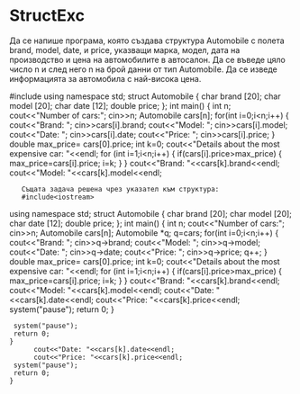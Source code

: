 # StructExc
Да се напише програма, която създава структура Automobile с полета brand, model, date, и price, указващи марка, модел, дата на производство и цена на автомобилите в автосалон. Да се въведе цяло число n и след него n на брой данни от тип Automobile.  Да се изведе информацията за автомобила с най-висока цена. 

#include<iostream>
using namespace std;
struct Automobile
{
       char brand [20];
       char model [20];
       char date [12];
       double price;
};
int main()
{
    int n;
    cout<<"Number of cars:";
    cin>>n;
    Automobile cars[n];
    for(int i=0;i<n;i++)
    {
            cout<<"Brand: ";
            cin>>cars[i].brand;
            cout<<"Model: ";
            cin>>cars[i].model;
            cout<<"Date: ";
            cin>>cars[i].date;
            cout<<"Price: ";
            cin>>cars[i].price;
    }
     double max_price= cars[0].price;
     int k=0;
     cout<<"Details about the most expensive car: "<<endl;
     for (int i=1;i<n;i++)
     {
         if(cars[i].price>max_price) 
         {
          max_price=cars[i].price;
          i=k;
         }
     }
          cout<<"Brand: "<<cars[k].brand<<endl;
          cout<<"Model: "<<cars[k].model<<endl;
       
       Същата задача решена чрез указател към структура:
       #include<iostream>
using namespace std;
struct Automobile
{
       char brand [20];
       char model [20];
       char date [12];
       double price;
};
int main()
{
    int n;
    cout<<"Number of cars:";
    cin>>n;
    Automobile cars[n];
    Automobile *q;
    q=cars;
    for(int i=0;i<n;i++)
    {
            cout<<"Brand: ";
            cin>>q->brand;
            cout<<"Model: ";
            cin>>q->model;
            cout<<"Date: ";
            cin>>q->date;
            cout<<"Price: ";
            cin>>q->price;
            q++;
    }
    double max_price= cars[0].price;
     int k=0;
     cout<<"Details about the most expensive car: "<<endl;
     for (int i=1;i<n;i++)
     {
         if(cars[i].price>max_price) 
         {
          max_price=cars[i].price;
          i=k;
         }
     }
          cout<<"Brand: "<<cars[k].brand<<endl;
          cout<<"Model: "<<cars[k].model<<endl;
          cout<<"Date: "<<cars[k].date<<endl;
          cout<<"Price: "<<cars[k].price<<endl;
     system("pause");
     return 0;
    }
     
     system("pause");
     return 0;
    }
          cout<<"Date: "<<cars[k].date<<endl;
          cout<<"Price: "<<cars[k].price<<endl;
     system("pause");
     return 0;
    }
     
